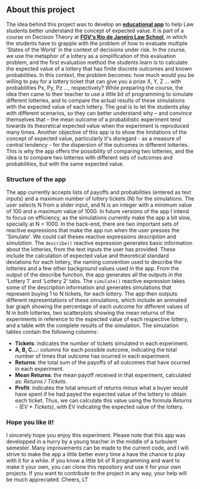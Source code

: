 ## About this project

The idea behind this project was to develop an **[educational app]()** to help Law students better understand the concept of expected value. It is part of a course on Decision Theory at **[FGV's Rio de Janeiro Law School](https://direitorio.fgv.br)**, in which the students have to grapple with the problem of how to evaluate multiple 'States of the World' in the context of decisions under risk. In the course, we use the metaphor of a lottery as a simplification of this evaluation problem, and the first evaluation method the students learn is to calculate the expected value of a lottery that has finite discrete outcomes and known probabilities. In this context, the problem becomes: how much would you be willing to pay for a lottery ticket that can give you a prize X, Y, Z ... with probabilities Px, Py, Pz ..., respectively?
While preparing the course, the idea then came to their teacher to use a little bit of programming to simulate different lotteries, and to compare the actual results of these simulations with the expected value of each lottery. The goal is to let the students play with different scenarios, so they can better understand why – and convince themselves that – the mean outcome of a probabilistic experiment tend towards its theoretical expected value when the experiment is reproduced many times. 
Another objective of this app is to show the limitations of the concept of expected value, particularly it's disregard - as a measure of central tendency - for the dispersion of the outcomes in different lotteries. This is why the app offers the possibility of comparing two lotteries, and the idea is to compare two lotteries with different sets of outcomes and probabilities, but with the same expected value.

### Structure of the app

The app currently accepts lists of payoffs and probabilities (entered as text inputs) and a maximum number of lottery tickets (N) for the simulations. The user selects N from a slider input, and N is an integer with a minimum value of 100 and a maximum value of 1000. In future versions of the app I intend to focus on efficiency, as the simulations currently make the app a bit slow, specially at N = 1000. 
In the back-end, there are two important sets of reactive expressions that make the app run when the user presses the 'Simulate'. We could call theses reactive expressions *description* and *simulation*. 
The `describe()` reactive expression generates basic information about the lotteries, from the text inputs the user has provided. These include the calculation of expected value and theoretical standard deviations for each lottery, the naming convention used to describe the lotteries and a few other background values used in the app. From the output of the describe function, the app generates all the outputs in the 'Lottery 1' and 'Lottery 2' tabs.
The `simulate()` reactive expression takes some of the description information and generates simulations that represent buying 1 to N tickets, for each lottery. The app then outputs different representations of these simulations, which include an animated bar graph showing the percentage of each outcome for different values of N in both lotteries, two scatterplots showing the mean returns of the experiments in reference to the expected value of each respective lottery, and a table with the complete results of the simulation. The simulation tables contain the following columns:
* **Tickets**: indicates the number of tickets simulated in each experiment.
* **A, B, C...**: columns for each possible outcome, indicating the total number of times that outcome has ocurred in each experiment.
* **Returns**: the total sum of the payoffs of all outcomes that have ocurred in each experiment.
* **Mean Returns**: the mean payoff received in that experiment, calculated as: *Returns / Tickets*.
* **Profit**: indicates the total amount of returns minus what a buyer would have spent if he had payed the expected value of the lottery to obtain each ticket. Thus, we can calculate this value using the formula *Returns - (EV * Tickets)*, with EV indicating the expected value of the lottery.

### Hope you like it!

I sincerely hope you enjoy this experiment. Please note that this app was developped in a hurry by a young teacher in the middle of a turbulent semester. Many improvements can be made to the current code, and I will strive to make the app a little better every time a have the chance to play with it for a while. 
If you know a little bit of R programming and want to make it your own, you can clone this repository and use it for your own projects. If you want to contribute to the project in any way, your help will be much appreciated.
Cheers,
LT
